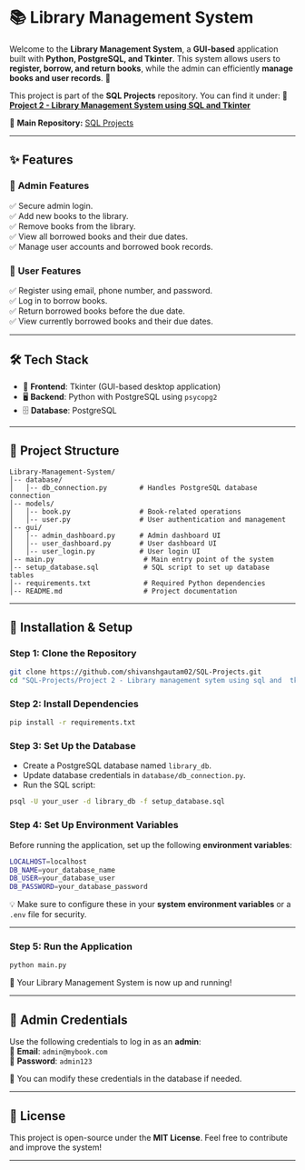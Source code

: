 # 📚 Library Management System

Welcome to the **Library Management System**, a **GUI-based** application built with **Python, PostgreSQL, and Tkinter**. This system allows users to **register, borrow, and return books**, while the admin can efficiently **manage books and user records**. 🚀

This project is part of the **SQL Projects** repository. You can find it under:
📂 **[Project 2 - Library Management System using SQL and Tkinter](https://github.com/shivanshgautam02/SQL-Projects/tree/main/Project%202%20-%20Library%20management%20sytem%20using%20sql%20and%20%20tkinter)**

🔗 **Main Repository:** [SQL Projects](https://github.com/shivanshgautam02/SQL-Projects)

---

## ✨ Features

### 🔹 **Admin Features**
✅ Secure admin login.  
✅ Add new books to the library.  
✅ Remove books from the library.  
✅ View all borrowed books and their due dates.  
✅ Manage user accounts and borrowed book records.  

### 🔹 **User Features**
✅ Register using email, phone number, and password.  
✅ Log in to borrow books.  
✅ Return borrowed books before the due date.  
✅ View currently borrowed books and their due dates.  

---

## 🛠️ Tech Stack
- 🎨 **Frontend**: Tkinter (GUI-based desktop application)  
- 🖥️ **Backend**: Python with PostgreSQL using `psycopg2`  
- 🗄️ **Database**: PostgreSQL  

---

## 📂 Project Structure
```
Library-Management-System/
│-- database/
│   │-- db_connection.py        # Handles PostgreSQL database connection
│-- models/
│   │-- book.py                 # Book-related operations
│   │-- user.py                 # User authentication and management
│-- gui/
│   │-- admin_dashboard.py      # Admin dashboard UI
│   │-- user_dashboard.py       # User dashboard UI
│   │-- user_login.py           # User login UI
│-- main.py                      # Main entry point of the system
│-- setup_database.sql           # SQL script to set up database tables
│-- requirements.txt             # Required Python dependencies
│-- README.md                    # Project documentation
```

---

## 🚀 Installation & Setup

### **Step 1: Clone the Repository**
```sh
git clone https://github.com/shivanshgautam02/SQL-Projects.git
cd "SQL-Projects/Project 2 - Library management sytem using sql and  tkinter"
```

### **Step 2: Install Dependencies**
```sh
pip install -r requirements.txt
```

### **Step 3: Set Up the Database**
- Create a PostgreSQL database named `library_db`.
- Update database credentials in `database/db_connection.py`.
- Run the SQL script:
```sh
psql -U your_user -d library_db -f setup_database.sql
```

### **Step 4: Set Up Environment Variables**
Before running the application, set up the following **environment variables**:  
```sh
LOCALHOST=localhost
DB_NAME=your_database_name
DB_USER=your_database_user
DB_PASSWORD=your_database_password
```

💡 Make sure to configure these in your **system environment variables** or a `.env` file for security.  

---

### **Step 5: Run the Application**
```sh
python main.py
```

🚀 Your Library Management System is now up and running!  

---

## 🔑 Admin Credentials
Use the following credentials to log in as an **admin**:  
📧 **Email**: `admin@mybook.com`  
🔑 **Password**: `admin123`  

🔐 You can modify these credentials in the database if needed.  

---

## 📜 License
This project is open-source under the **MIT License**. Feel free to contribute and improve the system!  

---



